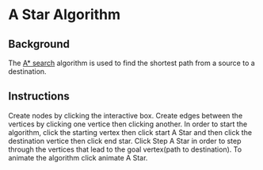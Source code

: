 # A Star Algorithm

## Background

The [A* search](https://en.wikipedia.org/wiki/A*_search_algorithm) algorithm is used to find the shortest path from a source to a destination.

## Instructions

Create nodes by clicking the interactive box. Create edges between the vertices by clicking one vertice then clicking another. In order to start the algorithm, click the starting vertex then click start A Star and then click the destination vertice then click end star. Click Step A Star in order to step through the vertices that lead to the  goal vertex(path to destination). To animate the algorithm click animate A Star.
